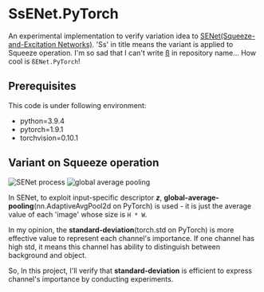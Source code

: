 # SsENet.PyTorch
An experimental implementation to verify variation idea to [SENet(Squeeze-and-Excitation Networks)](https://arxiv.org/abs/1709.01507).
'Ss' in title means the variant is applied to Squeeze operation. I'm so sad that I can't write [ß](https://ko.wikipedia.org/wiki/%C3%9F) in repository name... How cool is `ßENet.PyTorch`!

## Prerequisites
This code is under following environment:
- python=3.9.4
- pytorch=1.9.1
- torchvision=0.10.1

## Variant on Squeeze operation
![SENet process](https://user-images.githubusercontent.com/30234176/134904288-81826228-015e-4cb7-873e-fec1f891769d.png)
![global average pooling](https://user-images.githubusercontent.com/30234176/134905250-4797bbd9-011b-442c-a43e-7c47ede033d4.png)

In SENet, to exploit input-specific descriptor **_z_**, **global-average-pooling**(nn.AdaptiveAvgPool2d on PyTorch) is used - it is just the average value of each 'image' whose size is `H * W`.

In my opinion, the **standard-deviation**(torch.std on PyTorch) is more effective value to represent each channel's importance. If one channel has high std, it means this channel has ability to distinguish between background and object.  

So, In this project, I'll verify that **standard-deviation** is efficient to express channel's importance by conducting experiments.

